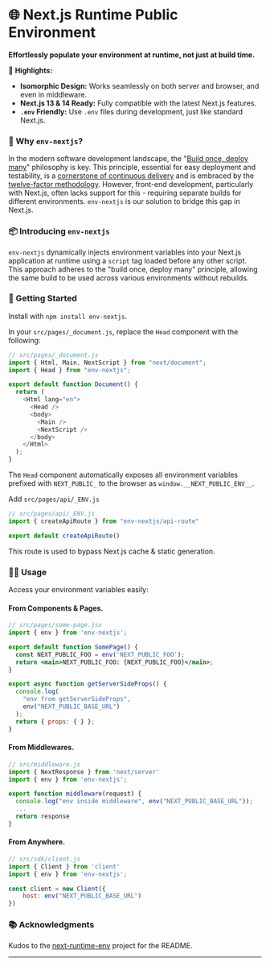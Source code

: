 # 🌐 Next.js Runtime Public Environment

**Effortlessly populate your environment at runtime, not just at build time.**

🌟 **Highlights:**
- **Isomorphic Design:** Works seamlessly on both server and browser, and even in middleware.
- **Next.js 13 & 14 Ready:** Fully compatible with the latest Next.js features.
- **`.env` Friendly:** Use `.env` files during development, just like standard Next.js.

### 🤔 Why `env-nextjs`?

In the modern software development landscape, the "[Build once, deploy many][build-once-deploy-many-link]" philosophy is key. This principle, essential for easy deployment and testability, is a [cornerstone of continuous delivery][fundamental-principle-link] and is embraced by the [twelve-factor methodology][twelve-factor-link]. However, front-end development, particularly with Next.js, often lacks support for this - requiring separate builds for different environments. `env-nextjs` is our solution to bridge this gap in Next.js.

### 📦 Introducing `env-nextjs`

`env-nextjs` dynamically injects environment variables into your Next.js application at runtime using a `script` tag loaded before any other script. This approach adheres to the "build once, deploy many" principle, allowing the same build to be used across various environments without rebuilds.


### 🚀 Getting Started

Install with `npm install env-nextjs`.

In your `src/pages/_document.js`, replace the `Head` component with the following:

```js
// src/pages/_document.js
import { Html, Main, NextScript } from "next/document";
import { Head } from "env-nextjs";

export default function Document() {
  return (
    <Html lang="en">
      <Head />
      <body>
        <Main />
        <NextScript />
      </body>
    </Html>
  );
}
```

The `Head` component automatically exposes all environment variables prefixed with `NEXT_PUBLIC_` to the browser as `window.__NEXT_PUBLIC_ENV__`.

Add `src/pages/api/_ENV.js`

```js
// src/pages/api/_ENV.js
import { createApiRoute } from "env-nextjs/api-route"

export default createApiRoute()
```

This route is used to bypass Next.js cache & static generation.

### 🧑‍💻 Usage

Access your environment variables easily:

#### From Components & Pages.
```jsx
// src/pages/some-page.jsx
import { env } from 'env-nextjs';

export default function SomePage() {
  const NEXT_PUBLIC_FOO = env('NEXT_PUBLIC_FOO');
  return <main>NEXT_PUBLIC_FOO: {NEXT_PUBLIC_FOO}</main>;
}

export async function getServerSideProps() {
  console.log(
    "env from getServerSideProps",
    env("NEXT_PUBLIC_BASE_URL")
  );
  return { props: { } };
}
```

#### From Middlewares.
```js
// src/middleware.js
import { NextResponse } from 'next/server'
import { env } from 'env-nextjs';

export function middleware(request) {
  console.log("env inside middleware", env("NEXT_PUBLIC_BASE_URL"));
  ...
  return response
}
```

#### From Anywhere.
```js
// src/sdk/client.js
import { Client } from 'client'
import { env } from 'env-nextjs';

const client = new Client({
    host: env("NEXT_PUBLIC_BASE_URL")
})
```

### 📚 Acknowledgments

Kudos to the [next-runtime-env](next-runtime-env-repo) project for the README.

---


[build-once-deploy-many-link]: https://www.mikemcgarr.com/blog/build-once-deploy-many.html
[fundamental-principle-link]: https://cloud.redhat.com/blog/build-once-deploy-anywhere
[twelve-factor-link]: https://12factor.net
[pages-router-branch-link]: https://github.com/expatfile/next-runtime-env/tree/1.x
[next-runtime-env-repo]: https://github.com/expatfile/next-runtime-env

